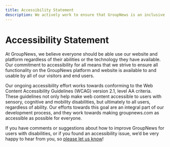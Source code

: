 ```yaml
---
title: Accessibility Statement
description: We actively work to ensure that GroupNews is an inclusive platform for everyone. Here’s how we work at keeping it accessable.
---
```


# Accessibility Statement

At GroupNews, we believe everyone should be able use our website and platform regardless of their abilities or the technology they have available. Our commitment to accessibility for all means that we strive to ensure all functionality on the GroupNews platform and website is available to and usable by all of our visitors and end users.

Our ongoing accessibility effort works towards conforming to the Web Content Accessibility Guidelines (WCAG) version 2.1, level AA criteria. These guidelines not only help make web content accessible to users with sensory, cognitive and mobility disabilities, but ultimately to all users, regardless of ability. Our efforts towards this goal are an integral part of our development process, and they work towards making groupnews.com as accessible as possible for everyone.

If you have comments or suggestions about how to improve GroupNews for users with disabilities, or if you found an accessibility issue, we’d be very happy to hear from you, so [please let us know](/support)!
